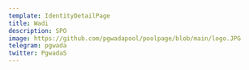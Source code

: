 ```yaml
---
template: IdentityDetailPage
title: Wadi
description: SPO
image: https://github.com/pgwadapool/poolpage/blob/main/logo.JPG
telegram: pgwada
twitter: PgwadaS
---
```

